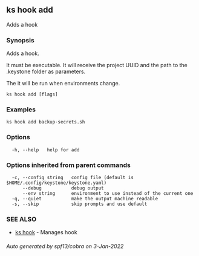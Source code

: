 ## ks hook add

Adds a hook

### Synopsis

Adds a hook.

It must be executable.
It will receive the project UUID and the path to the .keystone folder as
parameters.

The it will be run when environments change.

```
ks hook add [flags]
```

### Examples

```
ks hook add backup-secrets.sh
```

### Options

```
  -h, --help   help for add
```

### Options inherited from parent commands

```
  -c, --config string   config file (default is $HOME/.config/keystone/keystone.yaml)
      --debug           debug output
      --env string      environment to use instead of the current one
  -q, --quiet           make the output machine readable
  -s, --skip            skip prompts and use default
```

### SEE ALSO

* [ks hook](ks_hook.md)	 - Manages hook

###### Auto generated by spf13/cobra on 3-Jan-2022
